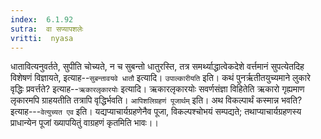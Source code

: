 ```yaml
---
index:  6.1.92
sutra:  वा सप्यापशलेः
vritti:  nyasa
---
```


धातावित्यनुवर्तते, सुपीति चोच्यते, न च सुबन्तो धातुरस्ति, तत्र समर्थ्याद्धात्वेकदेशे वर्त्तमानं सुपत्येतदिह विशेषणं विज्ञायते, इत्याह--`सुबन्तावयवे धातौ` इत्यादि। `उपाल्कारीयति` इति। कथं पुनर्ऋतीतयुच्यमाने लुकारे वृद्धिः प्रवर्त्तते? इत्याह--`ऋकारलृकारयोः` इत्यादि। ऋकारलृकारयोः सवर्णसंज्ञा विहितेति ऋकारो गृह्यमाण लृकारमपि ग्राहयतीति तत्रापि वृद्धिर्भवति।
`आपिशलिग्रहणं पूजार्थम्` इति। अथ विकल्पार्थं कस्मान्न भवति? इत्याह---`वेत्युच्यत एव` इति। यद्यप्याचार्यग्रहणेनैव पूजा, विकल्पश्चोभयं सम्पद्यते; तथाप्याचार्यग्रहणस्य प्राधान्येन पूजां ख्यापयितुं वाग्रहणं कृतमिति भावः।।

